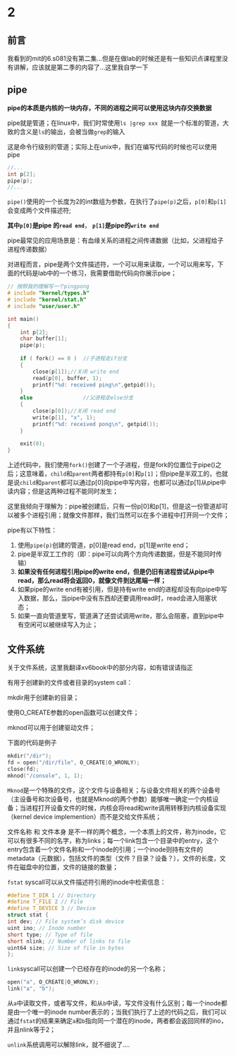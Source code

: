 # 2

## 前言



我看到的mit的6.s081没有第二集...但是在做lab的时候还是有一些知识点课程里没有讲解，应该就是第二季的内容了...这里我自学一下



## pipe

**pipe的本质是内核的一块内存，不同的进程之间可以使用这块内存交换数据**

pipe就是管道；在linux中，我们时常使用`ls |grep xxx `就是一个标准的管道，大致的含义是`ls`的输出，会被当做`grep`的输入

这是命令行级别的管道；实际上在unix中，我们在编写代码的时候也可以使用pipe

```c
//...
int p[2];
pipe(p);
//...
```

`pipe()`使用的一个长度为2的int数组为参数，在执行了`pipe(p)`之后，`p[0]`和`p[1]`会变成两个文件描述符;

**其中`p[0]`是pipe 的`read end`**， **`p[1]`是pipe的`write end`**

pipe最常见的应用场景是：有血缘关系的进程之间传递数据（比如，父进程给子进程传递数据）

对进程而言，pipe是两个文件描述符，一个可以用来读取，一个可以用来写，下面的代码是lab中的一个练习，我需要借助代码向你展示pipe；

```c
// 按照我的理解写一个pingpong
# include "kernel/types.h"
# include "kernel/stat.h"
# include "user/user.h"

int main()
{
    int p[2];
    char buffer[1];
    pipe(p);
    
    if ( fork() == 0 )	//子进程走if分支
    {
        close(p[1]);//关闭 write end
        read(p[0], buffer, 1);
        printf("%d: received ping\n",getpid());
    }
    else				//父进程走else分支
    {
        close(p[0]);//关闭 read end
        write(p[1], "x", 1);
        printf("%d: received pong\n", getpid());
    }
    
    exit(0);
}
```

上述代码中，我们使用`fork()`创建了一个子进程，但是fork的位置位于pipe()之后；这意味着，`child`和`parent`两者都持有`p[0]`和`p[1]`；但pipe是半双工的，也就是说`child`和`parent`都可以通过p[0]向pipe中写内容，也都可以通过p[1]从pipe中读内容；但是这两种过程不能同时发生；

这里我倾向于理解为：pipe被创建后，只有一份p[0]和p[1]，但是这一份管道却可以被多个进程引用；就像文件那样，我们当然可以在多个进程中打开同一个文件；

pipe有以下特性：

1. 使用`pipe(p)`创建的管道，p[0]是read end，p[1]是write end；
2. pipe是半双工工作的（即：pipe可以向两个方向传递数据，但是不能同时传输）
3. **如果没有任何进程引用pipe的write end，但是仍旧有进程尝试从pipe中read，那么read将会返回0，就像文件到达尾端一样；**
4. 如果pipe的write end有被引用，但是持有write end的进程却没有向pipe中写入数据，那么，当pipe中没有东西却还要调用read时，read会进入阻塞状态；
5. 如果一直向管道里写，管道满了还尝试调用write，那么会阻塞，直到pipe中有空闲可以被继续写入为止；



## 文件系统

关于文件系统，这里我翻译xv6book中的部分内容，如有错误请指正

有用于创建新的文件或者目录的system call：

mkdir用于创建新的目录；

使用O_CREATE参数的open函数可以创建文件；

mknod可以用于创建驱动文件；

下面的代码是例子

```c
mkdir("/dir");
fd = open("/dir/file", O_CREATE|O_WRONLY);
close(fd);
mknod("/console", 1, 1);
```

`Mknod`是一个特殊的文件，这个文件与设备相关；与设备文件相关的两个设备号（主设备号和次设备号，也就是Mknod的两个参数）能够唯一确定一个内核设备；当进程打开设备文件的时候，内核会将read和write调用转移到内核设备实现（kernel device implemention）而不是交给文件系统；

文件名称 和 文件本身 是不一样的两个概念，一个本质上的文件，称为inode，它可以有很多不同的名字，称为links；每一个link包含一个目录中的entry，这个entry包含着一个文件名称和一个inode的引用；一个inode则持有文件的metadata（元数据），包括文件的类型（文件？目录？设备？），文件的长度，文件在磁盘中的位置，文件的链接的数量；

`fstat` syscall可以从文件描述符引用的inode中检索信息：

```c
#define T_DIR 1 // Directory
#define T_FILE 2 // File
#define T_DEVICE 3 // Device
struct stat {
int dev; // File system’s disk device
uint ino; // Inode number
short type; // Type of file
short nlink; // Number of links to file
uint64 size; // Size of file in bytes
};
```

`link`syscall可以创建一个已经存在的inode的另一个名称；

```c
open("a", O_CREATE|O_WRONLY);
link("a", "b");
```

从`a`中读取文件，或者写文件，和从`b`中读，写文件没有什么区别；每一个inode都是由一个唯一的inode number表示的；当我们执行了上述的代码之后，我们可以通过`fstat`的结果来确定`a`和`b`指向同一个潜在的inode，两者都会返回同样的ino，并且nlink等于2；

`unlink`系统调用可以解除link，就不细说了....













